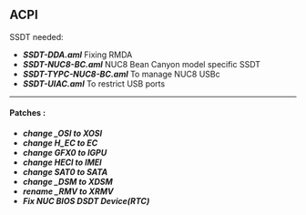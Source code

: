 
## ACPI

SSDT needed:

* ***SSDT-DDA.aml*** Fixing RMDA
* ***SSDT-NUC8-BC.aml*** NUC8 Bean Canyon model specific SSDT
* ***SSDT-TYPC-NUC8-BC.aml*** To manage NUC8 USBc
* ***SSDT-UIAC.aml*** To restrict USB ports

---
#### Patches :
* ***change _OSI to XOSI***
* ***change H_EC to EC***
* ***change GFX0 to IGPU***
* ***change HECI to IMEI***
* ***change SAT0 to SATA*** 
* ***change _DSM to XDSM***
* ***rename _RMV to XRMV***
* ***Fix NUC BIOS DSDT Device(RTC)***

